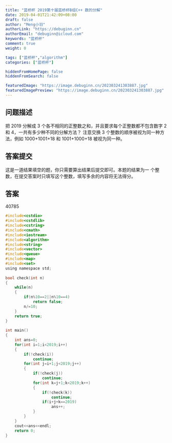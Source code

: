 ```yaml
---
title: "蓝桥杯 2019第十届蓝桥杯B组C++ 数的分解"
date: 2019-04-01T21:42:09+08:00
draft: false
author: "Meng小羽"
authorLink: "https://debuginn.cn"
authorEmail: "debuginn@icloud.com"
keywords: "蓝桥杯"
comment: true
weight: 0

tags: ["蓝桥杯","algorithm"]
categories: ["蓝桥杯"]

hiddenFromHomePage: false
hiddenFromSearch: false

featuredImage: "https://image.debuginn.cn/202303241303887.jpg"
featuredImagePreview: "https://image.debuginn.cn/202303241303887.jpg"
---
```


## 问题描述

把 2019 分解成 3 个各不相同的正整数之和，并且要求每个正整数都不包含数字 2 和 4，一共有多少种不同的分解方法？
注意交换 3 个整数的顺序被视为同一种方法，例如 1000+1001+18 和 1001+1000+18 被视为同一种。

## 答案提交

这是一道结果填空的题，你只需要算出结果后提交即可。本题的结果为一 个整数，在提交答案时只填写这个整数，填写多余的内容将无法得分。

## 答案

40785

```c
#include<cstdio>
#include<cstdlib>
#include<cstring>
#include<cmath>
#include<iostream>
#include<algorithm>
#include<string>
#include<vector>
#include<queue>
#include<map>
#include<set>
using namespace std;
 
bool check(int n)
{
	while(n)
	{
		if(n%10==2||n%10==4)
			return false;
		n/=10;
	}
	return true;
}
 
int main()
{
	int ans=0;
	for(int i=1;i<2019;i++)
	{
		if(!check(i))
			continue;
		for(int j=i+1;j<2019;j++)
		{
			if(!check(j))
				continue;
			for(int k=j+1;k<2019;k++)
			{
				if(!check(k))
					continue;
				if(i+j+k==2019)
					ans++; 
			}
		} 
	}
	cout<<ans<<endl;
	return 0;
}
```